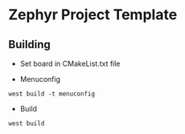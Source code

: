 # Zephyr Project Template

## Building

* Set board in CMakeList.txt file

* Menuconfig

```
west build -t menuconfig
```

* Build

```
west build
```